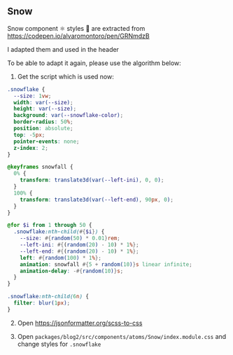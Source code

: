 ## Snow

Snow component ⚛️ styles 💅 are extracted from https://codepen.io/alvaromontoro/pen/GRNmdzB

I adapted them and used in the header

To be able to adapt it again, please use the algorithm below:

1. Get the script which is used now:

```scss
.snowflake {
  --size: 1vw;
  width: var(--size);
  height: var(--size);
  background: var(--snowflake-color);
  border-radius: 50%;
  position: absolute;
  top: -5px;
  pointer-events: none;
  z-index: 2;
}

@keyframes snowfall {
  0% {
    transform: translate3d(var(--left-ini), 0, 0);
  }
  100% {
    transform: translate3d(var(--left-end), 90px, 0);
  }
}

@for $i from 1 through 50 {
  .snowflake:nth-child(#{$i}) {
    --size: #{random(50) * 0.01}rem;
    --left-ini: #{(random(20) - 10) * 1%};
    --left-end: #{(random(20) - 10) * 1%};
    left: #{random(100) * 1%};
    animation: snowfall #{5 + random(10)}s linear infinite;
    animation-delay: -#{random(10)}s;
  }
}

.snowflake:nth-child(6n) {
  filter: blur(1px);
}
```

2. Open https://jsonformatter.org/scss-to-css

3. Open `packages/blog2/src/components/atoms/Snow/index.module.css` and change styles for `.snowflake`
